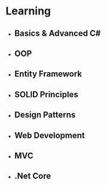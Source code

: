 <h1>Learning</h1>
<ul>
<li><h2>Basics & Advanced C#</h2></li>
<li><h2>OOP</h2></li>
<li><h2>Entity Framework</h2></li>
<li><h2>SOLID Principles</h2></li>
<li><h2>Design Patterns</h2></li>
<li><h2>Web Development</h2></li>
<li><h2>MVC</h2></li>
<li><h2>.Net Core</h2></li>
</ul>

